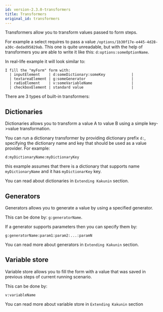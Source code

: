 ```yaml
---
id: version-2.3.0-transformers
title: Transformers
original_id: transformers
---
```


Transformers allow you to transform values passed to form steps.

For example a select requires to pass a value `/options/1b30f17e-e445-4d28-a30c-dedad95829ab`. This one is quite unreadable, but with the help of transformers you are
able to write it like this: `d:options:someOptionName`.

In real-life example it will look similar to:

```gherkin 
I fill the "myForm" form with:
  | inputElement    | d:someDictionary:someKey            |
  | textareaElement | g:someGenerator                     |
  | radioElement    | v:someVariableName                  |
  | checkboxElement | standard value                      |
```

There are 3 types of built-in transformers:

## Dictionaries

Dictionaries allows you to transform a value A to value B using a simple key->value transformation.

You can run a dictionary transformer by providing dictionary prefix `d:`, specifying the dictionary name and key that should be used as a value provider. For example:

`d:myDictionaryName:myDictionaryKey`

this example assumes that there is a dictionary that supports name `myDictionaryName` and it has `myDictionarKey` key.

You can read about dictionaries in `Extending Kakunin` section.

## Generators

Generators allows you to generate a value by using a specified generator.

This can be done by: `g:generatorName`.

If a generator supports parameters then you can specify them by:

`g:generatorName:param1:param2:...:paramN`

You can read more about generators in `Extending Kakunin` section.

## Variable store

Variable store allows you to fill the form with a value that was saved in previous steps of current running scenario.

This can be done by:

`v:variableName`

You can read more about variable store in `Extending Kakunin` section
